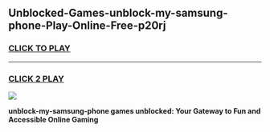 
## Unblocked-Games-unblock-my-samsung-phone-Play-Online-Free-p20rj
<h3>
<a href="https://premium76.site?title=unblock-my-samsung-phone&ref=26A">CLICK TO PLAY</a></h3>
<hr>

<h3>
<a href="https://premium76.site?title=unblock-my-samsung-phone&ref=26A">CLICK 2 PLAY</a>
  
</h3>

<a href="https://premium76.site?title=unblock-my-samsung-phone&ref=26A"><img src="https://clearcache.store/games.png"></a>


**unblock-my-samsung-phone games unblocked: Your Gateway to Fun and Accessible Online Gaming**
